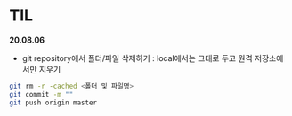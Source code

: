 # TIL



**20.08.06**

- git repository에서 폴더/파일 삭제하기 : local에서는 그대로 두고 원격 저장소에서만 지우기
```bash
git rm -r -cached <폴더 및 파일명>
git commit -m ""
git push origin master
```

